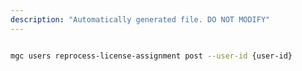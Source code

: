 ```yaml
---
description: "Automatically generated file. DO NOT MODIFY"
---
```


```bash

mgc users reprocess-license-assignment post --user-id {user-id}

```